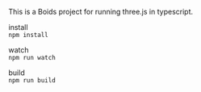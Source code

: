 This is a Boids project for running three.js in typescript.


install  
`npm install`  
  
watch  
`npm run watch`  

build  
`npm run build`  
